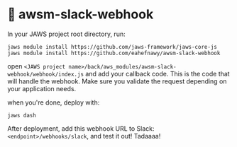 # 💬 awsm-slack-webhook

In your JAWS project root directory, run: 

```
jaws module install https://github.com/jaws-framework/jaws-core-js
jaws module install https://github.com/eahefnawy/awsm-slack-webhook
```

open `<JAWS project name>/back/aws_modules/awsm-slack-webhook/webhook/index.js` and add your callback code. This is the code that will handle the webhook. Make sure you validate the request depending on your application needs.

when you're done, deploy with:

```
jaws dash
```
After deployment, add this webhook URL to Slack: `<endpoint>/webhooks/slack`, and test it out! Tadaaaa!

